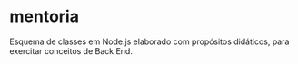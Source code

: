 # mentoria
 Esquema de classes em Node.js elaborado com propósitos didáticos, para exercitar conceitos de Back End.
